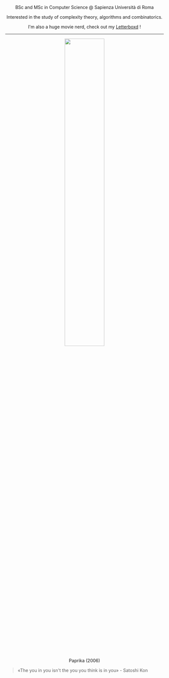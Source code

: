 <div align="center">
  
BSc and MSc in Computer Science @ Sapienza Università di Roma

Interested in the study of complexity theory, algorithms and combinatorics.

I'm also a huge movie nerd, check out my [Letterboxd](https://boxd.it/4GYA5) !
</div>

-----------

<div align="center">
  <img width="50%" src="https://i.giphy.com/breOCFHmEm3DO.webp">
  <p> Paprika (2006) </p>
</div>

> «The you in you isn't the you you think is in you» - Satoshi Kon
